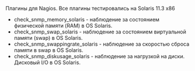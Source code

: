 Плагины для Nagios.
Все плагины тестировались на Solaris 11.3 x86

* check_snmp_memory_solaris - наблюдение за состоянием физической памяти (RAM) в OS Solaris.
* check_snmp_swap_solaris - наблюдение за состоянием виртуальной памяти (swap) в OS Solaris.
* check_snmp_swappingrate_solaris - наблюдение за скоростью сброса памяти в swap в OS Solaris.
* check_snmp_diskusage_solaris - наблюдение за нагрузкой на диски. Дисковый I/O в OS Solaris.
